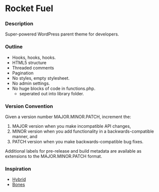 # Rocket Fuel

### Description

Super-powered WordPress parent theme for developers.

### Outline

+ Hooks, hooks, hooks.
+ HTML5 structure
+ Threaded comments
+ Pagination
+ No styles, empty stylesheet.
+ No admin settings.
+ No huge blocks of code in functions.php.
  + seperated out into library folder.

### Version Convention

Given a version number MAJOR.MINOR.PATCH, increment the:

1. MAJOR version when you make incompatible API changes,
2. MINOR version when you add functionality in a backwards-compatible manner, and
3. PATCH version when you make backwards-compatible bug fixes.

Additional labels for pre-release and build metadata are available as extensions to the MAJOR.MINOR.PATCH format.

### Inspiration

+ [Hybrid](https://github.com/justintadlock/hybrid)
+ [Bones](https://github.com/eddiemachado/bones)